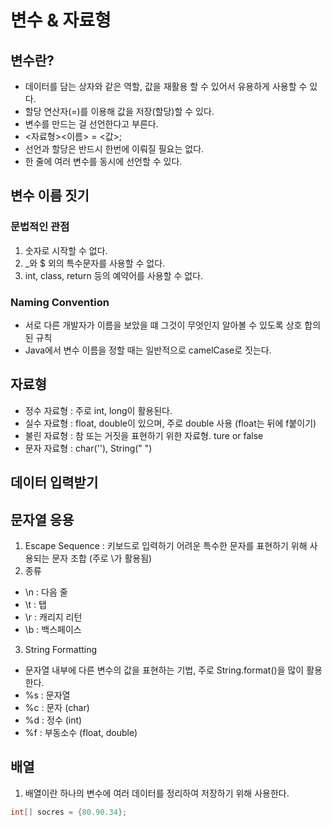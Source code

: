 # 변수 & 자료형
## 변수란?
- 데이터를 담는 상자와 같은 역할, 값을 재활용 할 수 있어서 유용하게 사용할 수 있다.
- 할당 연산자(=)를 이용해 값을 저장(할당)할 수 있다.
- 변수를 만드는 걸 선언한다고 부른다.
- <자료형><이름> = <값>;
- 선언과 할당은 반드시 한번에 이뤄질 필요는 없다.
- 한 줄에 여러 변수를 동시에 선언할 수 있다.

## 변수 이름 짓기
### 문법적인 관점
1. 숫자로 시작할 수 없다. 
2. _와 $ 외의 특수문자를 사용할 수 없다.
3. int, class, return 등의 예약어를 사용할 수 없다.

### Naming Convention
- 서로 다른 개발자가 이름을 보았을 떄 그것이 무엇인지 알아볼 수 있도록 상호 합의된 규칙
- Java에서 변수 이름을 정할 때는 일반적으로 camelCase로 짓는다. 

## 자료형
- 정수 자료형 : 주로 int, long이 활용된다.
- 실수 자료형 : float, double이 있으며, 주로 double 사용 (float는 뒤에 f붙이기)
- 불린 자료형 : 참 또는 거짓을 표현하기 위한 자료형. ture or false
- 문자 자료형 : char(''), String(" ")

## 데이터 입력받기

## 문자열 응용
1. Escape Sequence : 키보드로 입력하기 어려운 특수한 문자를 표현하기 위해 사용되는 문자 조합 (주로 \가 활용됨)
2. 종류
- \n : 다음 줄
- \t : 탭
- \r : 캐리지 리턴
- \b : 백스페이스
3. String Formatting
- 문자열 내부에 다른 변수의 값을 표현하는 기법, 주로 String.format()을 많이 활용한다.
- %s : 문자열 
- %c : 문자 (char)
- %d : 정수 (int)
- %f : 부동소수 (float, double)

## 배열
1. 배열이란 하나의 변수에 여러 데이터를 정리하여 저장하기 위해 사용한다.  
```java
int[] socres = {80.90.34};
```

